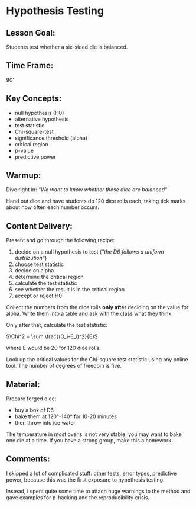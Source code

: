
# Hypothesis Testing

## Lesson Goal:

Students test whether a six-sided die is balanced.

## Time Frame:

90'

## Key Concepts:

* null hypothesis (H0)
* alternative hypothesis
* test statistic
* Chi-square-test
* significance threshold (alpha)
* critical region
* p-value
* predictive power

## Warmup:

Dive right in: *"We want to know whether these dice are balanced"*

Hand out dice and have students do 120 dice rolls each,
taking tick marks about how often each number occurs.

## Content Delivery:

Present and go through the following recipe:

1. decide on a null hypothesis to test (*"the D6 follows a uniform distribution"*)
2. choose test statistic
3. decide on alpha
4. determine the critical region
5. calculate the test statistic
6. see whether the result is in the critical region
7. accept or reject H0

Collect the numbers from the dice rolls **only after** deciding on the value for alpha.
Write them into a table and ask with the class what they think.

Only after that, calculate the test statistic:

$\Chi^2 = \sum \frac{(O_i-E_i)^2}{E}$

where E would be 20 for 120 dice rolls.

Look up the critical values for the Chi-square test statistic using any online tool.
The number of degrees of freedom is five.

## Material:

Prepare forged dice:

- buy a box of D6
- bake them at 120°-140° for 10-20 minutes
- then throw into ice water

The temperature in most ovens is not very stable, you may want to bake one die at a time. If you have a strong group, make this a homework.


## Comments:

I skipped a lot of complicated stuff: other tests, error types, predictive power, because this was the first exposure to hypothesis testing.

Instead, I spent quite some time to attach huge warnings to the method and gave examples for p-hacking and the reproducibility crisis.
